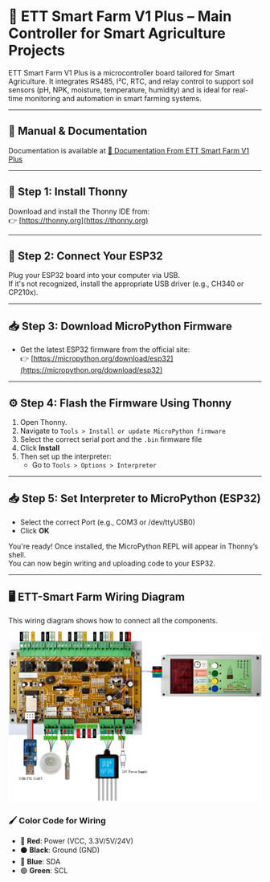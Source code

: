 # 🌾 ETT Smart Farm V1 Plus – Main Controller for Smart Agriculture Projects

ETT Smart Farm V1 Plus is a microcontroller board tailored for Smart Agriculture. It integrates RS485, I²C, RTC, and relay control to support soil sensors (pH, NPK, moisture, temperature, humidity) and is ideal for real-time monitoring and automation in smart farming systems.

---

## 📘 Manual & Documentation

Documentation is available at [🔗 Documentation From ETT Smart Farm V1 Plus](https://www.etteam.com/productI2C_RS485/ET-SMART-FARM-V1P/index.html)

---

## 🧩 Step 1: Install Thonny

Download and install the Thonny IDE from:  
👉 [https://thonny.org](https://thonny.org)

---

## 🔌 Step 2: Connect Your ESP32

Plug your ESP32 board into your computer via USB.  
If it's not recognized, install the appropriate USB driver (e.g., CH340 or CP210x).

---

## 📥 Step 3: Download MicroPython Firmware

- Get the latest ESP32 firmware from the official site:  
  👉 [https://micropython.org/download/esp32](https://micropython.org/download/esp32)

---

## ⚙️ Step 4: Flash the Firmware Using Thonny

1. Open Thonny.
2. Navigate to `Tools > Install or update MicroPython firmware`
3. Select the correct serial port and the `.bin` firmware file
4. Click **Install**
5. Then set up the interpreter:
   - Go to `Tools > Options > Interpreter`

---

## 📥 Step 5: Set Interpreter to MicroPython (ESP32)

- Select the correct Port (e.g., COM3 or /dev/ttyUSB0)
- Click **OK**

You're ready! Once installed, the MicroPython REPL will appear in Thonny’s shell.  
You can now begin writing and uploading code to your ESP32.

---

## 🖥️ ETT-Smart Farm Wiring Diagram

This wiring diagram shows how to connect all the components.

![Wiring Diagram](images/wiring_diagram.jpg)

### 🖌 Color Code for Wiring

- 🔴 **Red**: Power (VCC, 3.3V/5V/24V)
- ⚫ **Black**: Ground (GND)
- 🔵 **Blue**: SDA
- 🟢 **Green**: SCL
